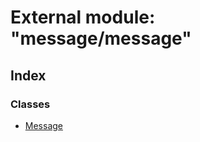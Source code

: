 
# External module: "message/message"

## Index

### Classes

* [Message](../classes/_message_message_.message.md)
